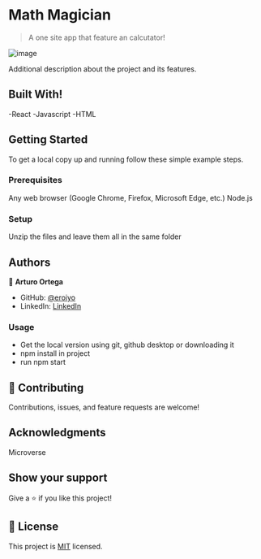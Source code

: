 # Math Magician

> A one site app that feature an calcutator!

![image](https://user-images.githubusercontent.com/59938389/130214544-8d56af3c-a222-4a39-a000-ae0537a688b1.png)

Additional description about the project and its features.

## Built With!


-React
-Javascript
-HTML
## Getting Started


To get a local copy up and running follow these simple example steps.

### Prerequisites

Any web browser (Google Chrome, Firefox, Microsoft Edge, etc.)
Node.js

### Setup

Unzip the files and leave them all in the same folder

## Authors

👤 **Arturo Ortega**

- GitHub: [@eroiyo](https://github.com/eroiyo)
- LinkedIn: [LinkedIn](https://www.linkedin.com/in/carlos-arturo-ortega-guanipa-39a1a5204/)

### Usage

- Get the local version using git, github desktop or downloading it
- npm install in project
- run npm start


## 🤝 Contributing

Contributions, issues, and feature requests are welcome!

## Acknowledgments

Microverse

## Show your support

Give a ⭐️ if you like this project!

## 📝 License

This project is [MIT](./MIT.md) licensed.
